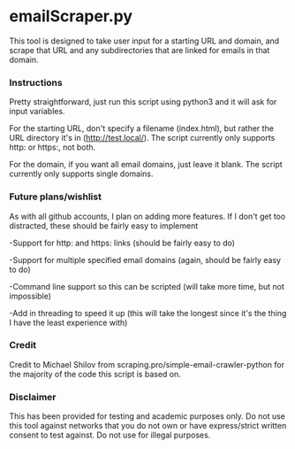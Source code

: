 # emailScraper.py

This tool is designed to take user input for a starting URL and domain, and scrape that URL and any subdirectories that are linked for emails in that domain.

### Instructions

Pretty straightforward, just run this script using python3 and it will ask for input variables.

For the starting URL, don't specify a filename (index.html), but rather the URL directory it's in (http://test.local/). The script currently only supports http: or https:, not both. 

For the domain, if you want all email domains, just leave it blank. The script currently only supports single domains. 

### Future plans/wishlist

As with all github accounts, I plan on adding more features. If I don't get too distracted, these should be fairly easy to implement

-Support for http: and https: links (should be fairly easy to do)

-Support for multiple specified email domains (again, should be fairly easy to do)

-Command line support so this can be scripted (will take more time, but not impossible)

-Add in threading to speed it up (this will take the longest since it's the thing I have the least experience with)

### Credit

Credit to Michael Shilov from scraping.pro/simple-email-crawler-python for the majority of the code this script is based on. 

### Disclaimer

This has been provided for testing and academic purposes only. Do not use this tool against networks that you do not own or have express/strict written consent to test against. Do not use for illegal purposes.
